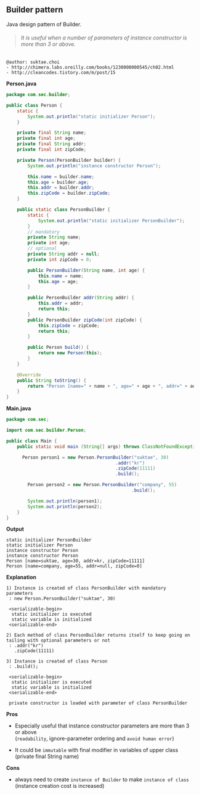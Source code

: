 ## Builder pattern
Java design pattern of Builder.

>###### It is useful when a number of parameters of instance constructor is more than 3 or above.

```
@author: suktae.choi
- http://chimera.labs.oreilly.com/books/1230000000545/ch02.html
- http://cleancodes.tistory.com/m/post/15
```

**Person.java**
```java
package com.sec.builder;

public class Person {
	static {
		System.out.println("static initializer Person");
	}

	private final String name;
	private final int age;
	private final String addr;
	private final int zipCode;

	private Person(PersonBuilder builder) {
		System.out.println("instance constructor Person");

		this.name = builder.name;
		this.age = builder.age;
		this.addr = builder.addr;
		this.zipCode = builder.zipCode;
	}

	public static class PersonBuilder {
		static {
			System.out.println("static initializer PersonBuilder");
		}		
		// mandatory
		private String name;
		private int age;
		// optional
		private String addr = null;
		private int zipCode = 0;

		public PersonBuilder(String name, int age) {
			this.name = name;
			this.age = age;
		}

		public PersonBuilder addr(String addr) {
			this.addr = addr;
			return this;
		}
		public PersonBuilder zipCode(int zipCode) {
			this.zipCode = zipCode;
			return this;
		}

		public Person build() {
			return new Person(this);
		}		
	}

	@Override
	public String toString() {
		return "Person [name=" + name + ", age=" + age + ", addr=" + addr + ", zipCode=" + zipCode + "]";
	}
}
```

**Main.java**
```java
package com.sec;

import com.sec.builder.Person;

public class Main {
    public static void main (String[] args) throws ClassNotFoundException, InstantiationException, IllegalAccessException {

      Person person1 = new Person.PersonBuilder("suktae", 30)
                      					 .addr("kr")
                      					 .zipCode(11111)
                      					 .build();

    	Person person2 = new Person.PersonBuilder("company", 55)
							                   .build();

    	System.out.println(person1);
    	System.out.println(person2);
    }
}
```

**Output**
```
static initializer PersonBuilder
static initializer Person
instance constructor Person
instance constructor Person
Person [name=suktae, age=30, addr=kr, zipCode=11111]
Person [name=company, age=55, addr=null, zipCode=0]
```

**Explanation**
```
1) Instance is created of class PersonBuilder with mandatory parameters
 : new Person.PersonBuilder("suktae", 30)

 <serializable-begin>
  static initializer is executed
  static variable is initialized
 <serializable-end>

2) Each method of class PersonBuilder returns itself to keep going on tailing with optional parameters or not
 : .addr("kr")
   .zipCode(11111)

3) Instance is created of class Person
 : .build();

 <serializable-begin>
  static initializer is executed
  static variable is initialized
 <serializable-end>

 private constructor is loaded with parameter of class PersonBuilder
 ```

**Pros**
 - Especially useful that instance constructor parameters are more than 3 or above<br>
  (`readability`, ignore-parameter ordering and `avoid human error`)

 - It could be `immutable` with final modifier in variables of upper class<br>
  (private final String name)

**Cons**
 - always need to create `instance of Builder` to make `instance of class`<br>
  (instance creation cost is increased)
